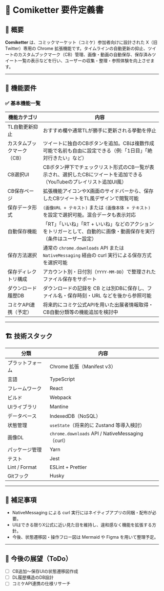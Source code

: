 # 📘 Comiketter 要件定義書

## 📝 概要
**Comiketter** は、コミックマーケット（コミケ）参加者向けに設計された X（旧Twitter）専用の Chrome 拡張機能です。タイムラインの自動更新の抑止、ツイートのカスタムブックマーク（CB）管理、画像・動画の自動保存、保存済みツイート一覧の表示などを行い、ユーザーの収集・整理・参照体験を向上させます。

---

## 🧩 機能要件

### ✅ 基本機能一覧

| 機能カテゴリ | 内容 |
|-------------|------|
| TL自動更新抑止 | おすすめ欄や通常TLが勝手に更新される挙動を停止 |
| カスタムブックマーク（CB） | ツイートに独自のCBボタンを追加。CBは複数作成可能で名前も自由に設定できる（例:「1日目」「絶対行きたい」など） |
| CB選択UI | CBボタン押下でチェックリスト形式のCB一覧が表示され、選択したCBにツイートを追加できる（YouTubeのプレイリスト追加UI風） |
| CB保存ページ | 拡張機能アイコンやX画面のサイドバーから、保存したCBツイートをTL風デザインで閲覧可能 |
| 保存データ形式 | `(画像URL + テキスト)` または `(画像本体 + テキスト)` を設定で選択可能。混合データも表示対応 |
| 自動保存機能 | 「RT」「いいね」「RT + いいね」などのアクションをトリガーとして、自動的に画像・動画保存を実行（条件はユーザー設定） |
| 保存方法選択 | 通常の `chrome.downloads` API または `NativeMessaging` 経由の curl 実行による保存方式を選択可能 |
| 保存ディレクトリ構成 | アカウント別・日付別（`YYYY-MM-DD`）で整理されたファイル保存をサポート |
| ダウンロード履歴DB | ダウンロードの記録を CB とは別DBに保存し、ファイル名・保存時刻・URL などを後から参照可能 |
| コミケAPI連携（予定） | 将来的にコミケ公式APIを用いた出展者情報取得・CB自動分類等の機能追加を検討中 |

---

## 🏗 技術スタック

| 分類 | 内容 |
|------|------|
| プラットフォーム | Chrome 拡張（Manifest v3） |
| 言語 | TypeScript |
| フレームワーク | React |
| ビルド | Webpack |
| UIライブラリ | Mantine |
| データベース | IndexedDB（NoSQL） |
| 状態管理 | `useState`（将来的に Zustand 等導入検討） |
| 画像DL | `chrome.downloads` API / NativeMessaging（curl） |
| パッケージ管理 | Yarn |
| テスト | Jest |
| Lint / Format | ESLint + Prettier |
| Gitフック | Husky |

---

## 📌 補足事項

- NativeMessaging による curl 実行にはネイティブアプリの同梱・配布が必要。
- UIはできる限りX公式に近い見た目を維持し、違和感なく機能を拡張する方針。
- 今後、状態遷移図・操作フロー図は Mermaid や Figma を用いて整理予定。

---

## 📅 今後の展望（ToDo）

- [ ] CB追加～保存UIの状態遷移図作成
- [ ] DL履歴構造のDB設計
- [ ] コミケAPI連携の仕様リサーチ
